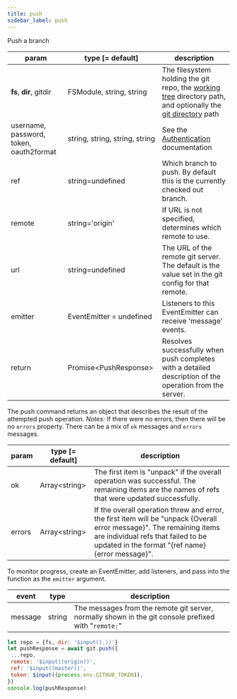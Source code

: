 ```yaml
---
title: push
sidebar_label: push
---
```


Push a branch

| param                                   | type [= default]                              | description                                                                                                                                         |
| --------------------------------------- | --------------------------------------------- | --------------------------------------------------------------------------------------------------------------------------------------------------- |
| **fs**, **dir**, gitdir                 | FSModule, string, string                      | The filesystem holding the git repo, the [working tree](dir-vs-gitdir.md) directory path, and optionally the [git directory](dir-vs-gitdir.md) path |
| username, password, token, oauth2format | string,&nbsp;string,&nbsp;string,&nbsp;string | See the [Authentication](./authentication.html) documentation                                                                                       |
| ref                                     | string=undefined                              | Which branch to push. By default this is the currently checked out branch.                                                                          |
| remote                                  | string='origin'                               | If URL is not specified, determines which remote to use.                                                                                            |
| url                                     | string=undefined                              | The URL of the remote git server. The default is the value set in the git config for that remote.                                                   |
| emitter                                 | EventEmitter = undefined                      | Listeners to this EventEmitter can receive 'message' events.                                                                                        |
| return                                  | Promise\<PushResponse\>                       | Resolves successfully when push completes with a detailed description of the operation from the server.                                             |

The push command returns an object that describes the result of the attempted push operation.
*Notes:* If there were no errors, then there will be no `errors` property. There can be a mix of `ok` messages and `errors` messages.

| param  | type [= default] | description                                                                                                                                                                                                      |
| ------ | ---------------- | ---------------------------------------------------------------------------------------------------------------------------------------------------------------------------------------------------------------- |
| ok     | Array\<string\>  | The first item is "unpack" if the overall operation was successful. The remaining items are the names of refs that were updated successfully.                                                                    |
| errors | Array\<string\>  | If the overall operation threw and error, the first item will be "unpack {Overall error message}". The remaining items are individual refs that failed to be updated in the format "{ref name} {error message}". |


To monitor progress, create an EventEmitter, add listeners, and pass into the function as the `emitter` argument.

| event   | type   | description                                                                                          |
| ------- | ------ | ---------------------------------------------------------------------------------------------------- |
| message | string | The messages from the remote git server, normally shown in the git console prefixed with "`remote:`" |


 ```js live
let repo = {fs, dir: '$input((.))'}
let pushResponse = await git.push({
  ...repo,
  remote: '$input((origin))',
  ref: '$input((master))',
  token: $input((process.env.GITHUB_TOKEN)),
})
console.log(pushResponse)
```